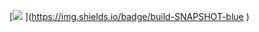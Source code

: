 [[![](https://jitpack.io/v/ItzFezy/EasyConfigApi.svg)](https://jitpack.io/#ItzFezy/EasyConfigApi)
](https://img.shields.io/badge/build-SNAPSHOT-blue
)

